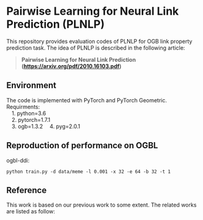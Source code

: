 # Pairwise Learning for Neural Link Prediction (PLNLP)
This repository provides evaluation codes of PLNLP for OGB link property prediction task. The idea of PLNLP is described in the following article:
>**Pairwise Learning for Neural Link Prediction (https://arxiv.org/pdf/2010.16103.pdf)**

## Environment
The code is implemented with PyTorch and PyTorch Geometric. Requirments:  
&emsp;1. python=3.6  
&emsp;2. pytorch=1.7.1  
&emsp;3. ogb=1.3.2
&emsp;4. pyg=2.0.1

## Reproduction of performance on OGBL
ogbl-ddi:  

    python train.py -d data/meme -l 0.001 -x 32 -e 64 -b 32 -t 1 
    

## Reference
This work is based on our previous work to some extent. The related works are listed as follow:

